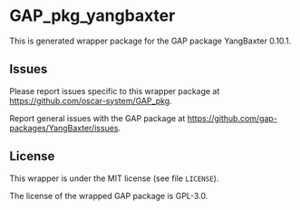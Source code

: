 # GAP_pkg_yangbaxter

This is generated wrapper package for the GAP package YangBaxter 0.10.1.

## Issues

Please report issues specific to this wrapper package at <https://github.com/oscar-system/GAP_pkg>.

Report general issues with the GAP package at <https://github.com/gap-packages/YangBaxter/issues>.

## License

This wrapper is under the MIT license (see file `LICENSE`).

The license of the wrapped GAP package is GPL-3.0.
